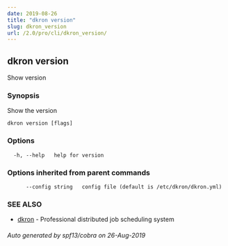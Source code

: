 ```yaml
---
date: 2019-08-26
title: "dkron version"
slug: dkron_version
url: /2.0/pro/cli/dkron_version/
---
```

## dkron version

Show version

### Synopsis

Show the version

```
dkron version [flags]
```

### Options

```
  -h, --help   help for version
```

### Options inherited from parent commands

```
      --config string   config file (default is /etc/dkron/dkron.yml)
```

### SEE ALSO

* [dkron](/docs/v2/cli/dkron/)	 - Professional distributed job scheduling system

###### Auto generated by spf13/cobra on 26-Aug-2019
